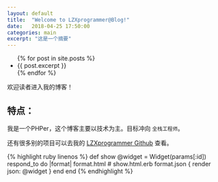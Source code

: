 ```yaml
---
layout: default
title:  "Welcome to LZXprogrammer@Blog!"
date:   2018-04-25 17:50:00
categories: main
excerpt: "这是一个摘要"
---
```


<ul>
  {% for post in site.posts %}
    <li>
      <!-- <a href="{{ post.url }}">{{ post.title }}</a> -->
      {{ post.excerpt }}
    </li>
  {% endfor %}
</ul>

欢迎读者进入我的博客！
## 特点：
我是一个PHPer，这个博客主要以技术为主。目标冲向 `全栈工程师`。

还有很多别的项目可以去我的 [LZXprogrammer Github][LZX@github] 查看。

[LZX@github]: https://github.com/LZXprogrammer

{% highlight ruby linenos %}
def show
  @widget = Widget(params[:id])
  respond_to do |format|
    format.html # show.html.erb
    format.json { render json: @widget }
  end
end
{% endhighlight %}

<!-- You'll find this post in your `_posts` directory - edit this post and re-build (or run with the `-w` switch) to see your changes!
To add new posts, simply add a file in the `_posts` directory that follows the convention: YYYY-MM-DD-name-of-post.ext.

Jekyll also offers powerful support for code snippets:

{% highlight ruby %}
def print_hi(name)
  puts "Hi, #{name}"
end
print_hi('Tom')
#=> prints 'Hi, Tom' to STDOUT.
{% endhighlight %}

Check out the [Jekyll docs][jekyll] for more info on how to get the most out of Jekyll. File all bugs/feature requests at [Jekyll's GitHub repo][jekyll-gh].

[jekyll-gh]: https://github.com/mojombo/jekyll
[jekyll]:    http://jekyllrb.com -->